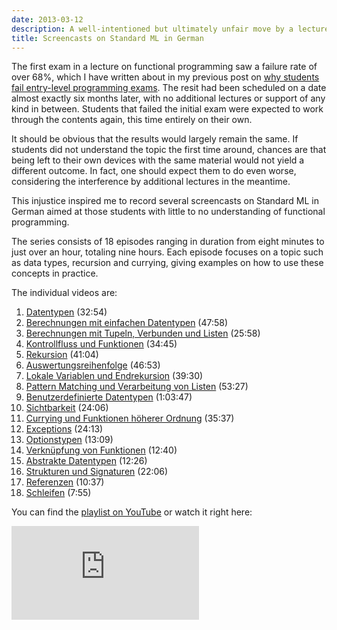 ```yaml
---
date: 2013-03-12
description: A well-intentioned but ultimately unfair move by a lecture’s organizers inspired me to record a number of screencasts on functional programming.
title: Screencasts on Standard ML in German
---
```


The first exam in a lecture on functional programming saw a failure rate of over 68%, which I have written about in my previous post on [why students fail entry-level programming exams](/blog/why-students-fail-entry-level-programming-exams/). The resit had been scheduled on a date almost exactly six months later, with no additional lectures or support of any kind in between. Students that failed the initial exam were expected to work through the contents again, this time entirely on their own.

It should be obvious that the results would largely remain the same. If students did not understand the topic the first time around, chances are that being left to their own devices with the same material would not yield a different outcome.  In fact, one should expect them to do even worse, considering the interference by additional lectures in the meantime.

This injustice inspired me to record several screencasts on Standard ML in German aimed at those students with little to no understanding of functional programming.

The series consists of 18 episodes ranging in duration from eight minutes to just over an hour, totaling nine hours. Each episode focuses on a topic such as data types, recursion and currying, giving examples on how to use these concepts in practice.

The individual videos are:

01. [Datentypen](http://youtu.be/DExIYnh1b5A) (32:54)
02. [Berechnungen mit einfachen Datentypen](http://youtu.be/kHczyI6-IQ8) (47:58)
03. [Berechnungen mit Tupeln, Verbunden und Listen](http://youtu.be/98xy4wS16HY) (25:58)
04. [Kontrollfluss und Funktionen](http://youtu.be/09icasbUSOs) (34:45)
05. [Rekursion](http://youtu.be/ALxoIaZRdzQ) (41:04)
06. [Auswertungsreihenfolge](http://youtu.be/xxCehEeT63A) (46:53)
07. [Lokale Variablen und Endrekursion](http://youtu.be/jGU-ZgLlSuE) (39:30)
08. [Pattern Matching und Verarbeitung von Listen](http://youtu.be/Gz7OXe5ueSA) (53:27)
09. [Benutzerdefinierte Datentypen](http://youtu.be/I-NZqrvQztM) (1:03:47)
10. [Sichtbarkeit](http://youtu.be/Zm5ZN4OPnLs) (24:06)
11. [Currying und Funktionen höherer Ordnung](http://youtu.be/kMmad05B4DA) (35:37)
12. [Exceptions](http://youtu.be/p1iy4E15jF8) (24:13)
13. [Optionstypen](http://youtu.be/n2FqVhyncLU) (13:09)
14. [Verknüpfung von Funktionen](http://youtu.be/ySeArCl8T78) (12:40)
15. [Abstrakte Datentypen](http://youtu.be/QXhuHZVQr6o) (12:26)
16. [Strukturen und Signaturen](http://youtu.be/_twcTqSEdgA) (22:06)
17. [Referenzen](http://youtu.be/gtnhMpEGo_g) (10:37)
18. [Schleifen](http://youtu.be/9qLwmWO5UGA) (7:55)

You can find the [playlist on YouTube](http://youtube.com/playlist?list=PLvxbiku9hLuGV23Ks2WIzJbvGieCeppzl 'Screencast-series on Standard ML (German)') or watch it right here:

<div class="videoContainer">
  <div>
    <iframe class="iframe-youtube" src="http://youtube.com/embed/videoseries?list=PLvxbiku9hLuGV23Ks2WIzJbvGieCeppzl" frameborder="0" allowfullscreen="true">
    </iframe>
  </div>
</div>
